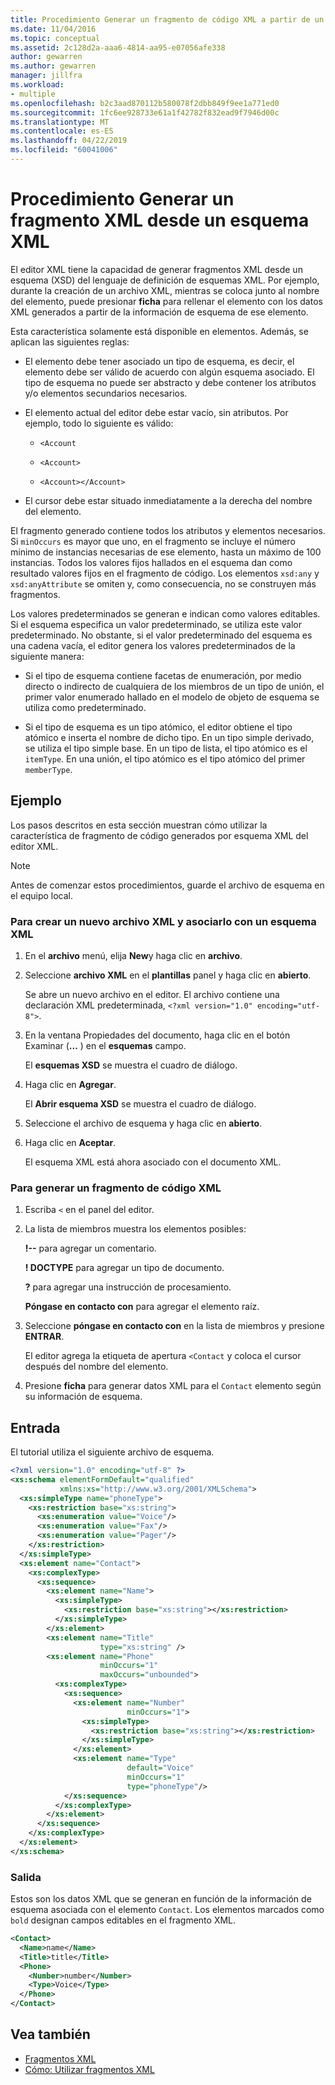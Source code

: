 ```yaml
---
title: Procedimiento Generar un fragmento de código XML a partir de un esquema XML
ms.date: 11/04/2016
ms.topic: conceptual
ms.assetid: 2c128d2a-aaa6-4814-aa95-e07056afe338
author: gewarren
ms.author: gewarren
manager: jillfra
ms.workload:
- multiple
ms.openlocfilehash: b2c3aad870112b580078f2dbb849f9ee1a771ed0
ms.sourcegitcommit: 1fc6ee928733e61a1f42782f832ead9f7946d00c
ms.translationtype: MT
ms.contentlocale: es-ES
ms.lasthandoff: 04/22/2019
ms.locfileid: "60041006"
---
```

# <a name="how-to-generate-an-xml-snippet-from-an-xml-schema"></a>Procedimiento Generar un fragmento XML desde un esquema XML

El editor XML tiene la capacidad de generar fragmentos XML desde un esquema (XSD) del lenguaje de definición de esquemas XML. Por ejemplo, durante la creación de un archivo XML, mientras se coloca junto al nombre del elemento, puede presionar **ficha** para rellenar el elemento con los datos XML generados a partir de la información de esquema de ese elemento.

Esta característica solamente está disponible en elementos. Además, se aplican las siguientes reglas:

- El elemento debe tener asociado un tipo de esquema, es decir, el elemento debe ser válido de acuerdo con algún esquema asociado. El tipo de esquema no puede ser abstracto y debe contener los atributos y/o elementos secundarios necesarios.

- El elemento actual del editor debe estar vacío, sin atributos. Por ejemplo, todo lo siguiente es válido:

    - `<Account`

    - `<Account>`

    - `<Account></Account>`

- El cursor debe estar situado inmediatamente a la derecha del nombre del elemento.

El fragmento generado contiene todos los atributos y elementos necesarios. Si `minOccurs` es mayor que uno, en el fragmento se incluye el número mínimo de instancias necesarias de ese elemento, hasta un máximo de 100 instancias. Todos los valores fijos hallados en el esquema dan como resultado valores fijos en el fragmento de código. Los elementos `xsd:any` y `xsd:anyAttribute` se omiten y, como consecuencia, no se construyen más fragmentos.

Los valores predeterminados se generan e indican como valores editables. Si el esquema especifica un valor predeterminado, se utiliza este valor predeterminado. No obstante, si el valor predeterminado del esquema es una cadena vacía, el editor genera los valores predeterminados de la siguiente manera:

- Si el tipo de esquema contiene facetas de enumeración, por medio directo o indirecto de cualquiera de los miembros de un tipo de unión, el primer valor enumerado hallado en el modelo de objeto de esquema se utiliza como predeterminado.

- Si el tipo de esquema es un tipo atómico, el editor obtiene el tipo atómico e inserta el nombre de dicho tipo. En un tipo simple derivado, se utiliza el tipo simple base. En un tipo de lista, el tipo atómico es el `itemType`. En una unión, el tipo atómico es el tipo atómico del primer `memberType`.

## <a name="example"></a>Ejemplo

 Los pasos descritos en esta sección muestran cómo utilizar la característica de fragmento de código generados por esquema XML del editor XML.

> [!NOTE]
> Antes de comenzar estos procedimientos, guarde el archivo de esquema en el equipo local.

### <a name="to-create-a-new-xml-file-and-associate-it-with-an-xml-schema"></a>Para crear un nuevo archivo XML y asociarlo con un esquema XML

1. En el **archivo** menú, elija **New**y haga clic en **archivo**.

2. Seleccione **archivo XML** en el **plantillas** panel y haga clic en **abierto**.

     Se abre un nuevo archivo en el editor. El archivo contiene una declaración XML predeterminada, `<?xml version="1.0" encoding="utf-8">`.

3. En la ventana Propiedades del documento, haga clic en el botón Examinar (**...** ) en el **esquemas** campo.

     El **esquemas XSD** se muestra el cuadro de diálogo.

4. Haga clic en **Agregar**.

     El **Abrir esquema XSD** se muestra el cuadro de diálogo.

5. Seleccione el archivo de esquema y haga clic en **abierto**.

6. Haga clic en **Aceptar**.

     El esquema XML está ahora asociado con el documento XML.

### <a name="to-generate-an-xml-snippet"></a>Para generar un fragmento de código XML

1. Escriba `<` en el panel del editor.

2. La lista de miembros muestra los elementos posibles:

     **!--** para agregar un comentario.

     **! DOCTYPE** para agregar un tipo de documento.

     **?** para agregar una instrucción de procesamiento.

     **Póngase en contacto con** para agregar el elemento raíz.

3. Seleccione **póngase en contacto con** en la lista de miembros y presione **ENTRAR**.

     El editor agrega la etiqueta de apertura `<Contact` y coloca el cursor después del nombre del elemento.

4. Presione **ficha** para generar datos XML para el `Contact` elemento según su información de esquema.

## <a name="input"></a>Entrada

 El tutorial utiliza el siguiente archivo de esquema.

```xml
<?xml version="1.0" encoding="utf-8" ?>
<xs:schema elementFormDefault="qualified"
           xmlns:xs="http://www.w3.org/2001/XMLSchema">
  <xs:simpleType name="phoneType">
    <xs:restriction base="xs:string">
      <xs:enumeration value="Voice"/>
      <xs:enumeration value="Fax"/>
      <xs:enumeration value="Pager"/>
    </xs:restriction>
  </xs:simpleType>
  <xs:element name="Contact">
    <xs:complexType>
      <xs:sequence>
        <xs:element name="Name">
          <xs:simpleType>
            <xs:restriction base="xs:string"></xs:restriction>
          </xs:simpleType>
        </xs:element>
        <xs:element name="Title"
                    type="xs:string" />
        <xs:element name="Phone"
                    minOccurs="1"
                    maxOccurs="unbounded">
          <xs:complexType>
            <xs:sequence>
              <xs:element name="Number"
                          minOccurs="1">
                <xs:simpleType>
                  <xs:restriction base="xs:string"></xs:restriction>
                </xs:simpleType>
              </xs:element>
              <xs:element name="Type"
                          default="Voice"
                          minOccurs="1"
                          type="phoneType"/>
            </xs:sequence>
          </xs:complexType>
        </xs:element>
      </xs:sequence>
    </xs:complexType>
  </xs:element>
</xs:schema>
```

### <a name="output"></a>Salida

 Estos son los datos XML que se generan en función de la información de esquema asociada con el elemento `Contact`. Los elementos marcados como `bold` designan campos editables en el fragmento XML.

```xml
<Contact>
  <Name>name</Name>
  <Title>title</Title>
  <Phone>
    <Number>number</Number>
    <Type>Voice</Type>
  </Phone>
</Contact>
```

## <a name="see-also"></a>Vea también

- [Fragmentos XML](../xml-tools/xml-snippets.md)
- [Cómo: Utilizar fragmentos XML](../xml-tools/how-to-use-xml-snippets.md)